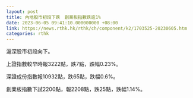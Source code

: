 ```yaml
---
layout: post
title: 內地股市初段下跌　創業板指數跌逾1%
date: 2023-06-05 09:41:10.000000000 +08:00
link: https://news.rthk.hk/rthk/ch/component/k2/1703525-20230605.htm
categories: rthk
---
```


滬深股市初段向下。

上證指數較早時報3222點，跌7點，跌幅0.23%。

深證成份指數報10932點，跌65點，跌幅0.6%。

創業板指數下試2200點，報2208點，跌25點，跌幅1.14%。

